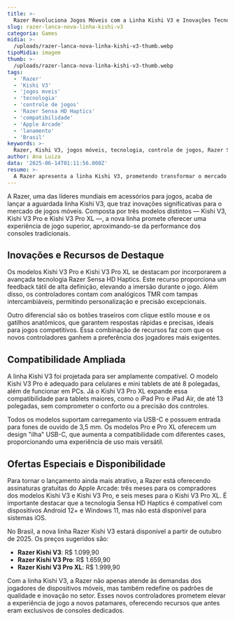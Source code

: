 ```yaml
---
title: >-
  Razer Revoluciona Jogos Móveis com a Linha Kishi V3 e Inovações Tecnológicas
slug: razer-lanca-nova-linha-kishi-v3
categoria: Games
midia: >-
  /uploads/razer-lanca-nova-linha-kishi-v3-thumb.webp
tipoMidia: imagem
thumb: >-
  /uploads/razer-lanca-nova-linha-kishi-v3-thumb.webp
tags:
  - 'Razer'
  - 'Kishi V3'
  - 'jogos mveis'
  - 'tecnologia'
  - 'controle de jogos'
  - 'Razer Sensa HD Haptics'
  - 'compatibilidade'
  - 'Apple Arcade'
  - 'lanamento'
  - 'Brasil'
keywords: >-
  Razer, Kishi V3, jogos móveis, tecnologia, controle de jogos, Razer Sensa HD Haptics, compatibilidade, Apple Arcade, lançamento, Brasil
author: Ana Luiza
data: '2025-06-14T01:11:56.000Z'
resumo: >-
  A Razer apresenta a linha Kishi V3, prometendo transformar o mercado de jogos móveis com recursos de ponta e compatibilidade ampliada. Descubra como os novos controladores oferecem uma experiência próxima aos consoles tradicionais.
---
```


A Razer, uma das líderes mundiais em acessórios para jogos, acaba de lançar a aguardada linha Kishi V3, que traz inovações significativas para o mercado de jogos móveis. Composta por três modelos distintos — Kishi V3, Kishi V3 Pro e Kishi V3 Pro XL —, a nova linha promete oferecer uma experiência de jogo superior, aproximando-se da performance dos consoles tradicionais.

## Inovações e Recursos de Destaque

Os modelos Kishi V3 Pro e Kishi V3 Pro XL se destacam por incorporarem a avançada tecnologia Razer Sensa HD Haptics. Este recurso proporciona um feedback tátil de alta definição, elevando a imersão durante o jogo. Além disso, os controladores contam com analógicos TMR com tampas intercambiáveis, permitindo personalização e precisão excepcionais.

Outro diferencial são os botões traseiros com clique estilo mouse e os gatilhos anatômicos, que garantem respostas rápidas e precisas, ideais para jogos competitivos. Essa combinação de recursos faz com que os novos controladores ganhem a preferência dos jogadores mais exigentes.

## Compatibilidade Ampliada

A linha Kishi V3 foi projetada para ser amplamente compatível. O modelo Kishi V3 Pro é adequado para celulares e mini tablets de até 8 polegadas, além de funcionar em PCs. Já o Kishi V3 Pro XL expande essa compatibilidade para tablets maiores, como o iPad Pro e iPad Air, de até 13 polegadas, sem comprometer o conforto ou a precisão dos controles.

Todos os modelos suportam carregamento via USB-C e possuem entrada para fones de ouvido de 3,5 mm. Os modelos Pro e Pro XL oferecem um design "ilha" USB-C, que aumenta a compatibilidade com diferentes cases, proporcionando uma experiência de uso mais versátil.

## Ofertas Especiais e Disponibilidade

Para tornar o lançamento ainda mais atrativo, a Razer está oferecendo assinaturas gratuitas do Apple Arcade: três meses para os compradores dos modelos Kishi V3 e Kishi V3 Pro, e seis meses para o Kishi V3 Pro XL. É importante destacar que a tecnologia Sensa HD Haptics é compatível com dispositivos Android 12+ e Windows 11, mas não está disponível para sistemas iOS.

No Brasil, a nova linha Razer Kishi V3 estará disponível a partir de outubro de 2025. Os preços sugeridos são:

- **Razer Kishi V3**: R$ 1.099,90
- **Razer Kishi V3 Pro**: R$ 1.659,90
- **Razer Kishi V3 Pro XL**: R$ 1.999,90

Com a linha Kishi V3, a Razer não apenas atende às demandas dos jogadores de dispositivos móveis, mas também redefine os padrões de qualidade e inovação no setor. Esses novos controladores prometem elevar a experiência de jogo a novos patamares, oferecendo recursos que antes eram exclusivos de consoles dedicados.